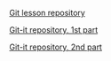 [Git lesson repository](https://github.com/DavidRacz90/git-lesson-repository)

[Git-it repository, 1st part](https://github.com/DavidRacz90/HelloWorld)

[Git-it repository, 2nd part](https://github.com/DavidRacz90/patchwork)
